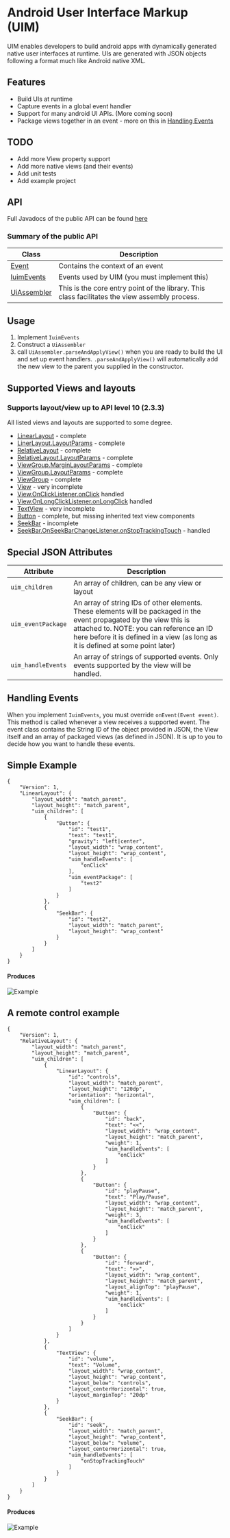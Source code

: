 # Android User Interface Markup (UIM)

UIM enables developers to build android apps with dynamically generated native user interfaces at runtime. UIs are generated with JSON objects following a format much like Android native XML.


## Features
 - Build UIs at runtime
 - Capture events in a global event handler
 - Support for many android UI APIs. (More coming soon)
 - Package views together in an event - more on this in [Handling Events](#handling-events)

## TODO
 - Add more View property support
 - Add more native views (and their events)
 - Add unit tests
 - Add example project
 
## API
Full Javadocs of the public API can be found [here](http://gh123man.github.io/Android-UIM/)
 
### Summary of the public API
 
Class               |     Description
---------           |     -----------
[Event](http://gh123man.github.io/Android-UIM/com/brian/floersch/uim/AssemblerV1/events/Event.html)      | Contains the context of an event
[IuimEvents](http://gh123man.github.io/Android-UIM/com/brian/floersch/uim/IuimEvents.html)  | Events used by UIM (you must implement this)
[UiAssembler](http://gh123man.github.io/Android-UIM/com/brian/floersch/uim/UiAssembler.html)  | This is the core entry point of the library. This class facilitates the view assembly process.
 
## Usage
 1. Implement `IuimEvents`
 2. Construct a `UiAssembler`
 3. call `UiAssembler.parseAndApplyView()` when you are ready to build the UI and set up event handlers. `.parseAndApplyView()` will automatically add the new view to the parent you supplied in the constructor. 
 
## Supported Views and layouts
### Supports layout/view up to API level 10 (2.3.3)
All listed views and layouts are supported to some degree. 
 - [LinearLayout](http://developer.android.com/reference/android/widget/LinearLayout.html) - complete
 - [LinerLayout.LayoutParams](http://developer.android.com/reference/android/widget/LinearLayout.LayoutParams.html) - complete
 - [RelativeLayout](http://developer.android.com/reference/android/widget/RelativeLayout.html) - complete
 - [RelativeLayout.LayoutParams](http://developer.android.com/reference/android/widget/RelativeLayout.LayoutParams.html) - complete
 - [ViewGroup.MarginLayoutParams](http://developer.android.com/reference/android/view/ViewGroup.MarginLayoutParams.html) - complete
 - [ViewGroup.LayoutParams](http://developer.android.com/reference/android/view/ViewGroup.LayoutParams.html) - complete
 - [ViewGroup](http://developer.android.com/reference/android/view/ViewGroup.LayoutParams.html) - complete
 - [View](http://developer.android.com/reference/android/view/View.html) - very incomplete
 - [View.OnClickListener.onClick](http://developer.android.com/reference/android/view/View.OnClickListener.html) handled
 - [View.OnLongClickListener.onLongClick](http://developer.android.com/reference/android/view/View.OnLongClickListener.html) handled
 - [TextView](http://developer.android.com/reference/android/widget/TextView.html) - very incomplete
 - [Button](http://developer.android.com/reference/android/widget/Button.html) - complete, but missing inherited text view components
 - [SeekBar](http://developer.android.com/reference/android/widget/SeekBar.html) - incomplete
 - [SeekBar.OnSeekBarChangeListener.onStopTrackingTouch](http://developer.android.com/reference/android/widget/SeekBar.OnSeekBarChangeListener.html#onStopTrackingTouch(android.widget.SeekBar)) - handled

## Special JSON Attributes
Attribute           |     Description
---------           |     -----------
`uim_children`      | An array of children, can be any view or layout
`uim_eventPackage`  | An array of string IDs of other elements. These elements will be packaged in the event propagated by the view this is attached to. NOTE: you can reference an ID here before it is defined in a view (as long as it is defined at some point later)
`uim_handleEvents`  | An array of strings of supported events. Only events supported by the view will be handled.  

## Handling Events
When you implement `IuimEvents`, you must override `onEvent(Event event)`.
This method is called whenever a view receives a supported event. The event class contains the String ID of the object provided in JSON, the View itself and an array of packaged views (as defined in JSON). It is up to you to decide how you want to handle these events. 

## Simple Example

    {
        "Version": 1,
        "LinearLayout": {
            "layout_width": "match_parent",
            "layout_height": "match_parent",
            "uim_children": [ 
                { 
                    "Button": {
                        "id": "test1",
                        "text": "test1",
                        "gravity": "left|center",
                        "layout_width": "wrap_content",
                        "layout_height": "wrap_content",
                        "uim_handleEvents": [
                            "onClick"
                        ],
                        "uim_eventPackage": [
                            "test2"
                        ]
                    }
                },
                {
                    "SeekBar": {
                        "id": "test2",
                        "layout_width": "match_parent",
                        "layout_height": "wrap_content"
                    }
                }
            ]
        }
    }

#### Produces

![Example](screenshots/example1.png)

## A remote control example

    {
        "Version": 1,
        "RelativeLayout": {
            "layout_width": "match_parent",
            "layout_height": "match_parent",
            "uim_children": [
                {
                    "LinearLayout": {
                        "id": "controls",
                        "layout_width": "match_parent",
                        "layout_height": "120dp",
                        "orientation": "horizontal",
                        "uim_children": [
                            { 
                                "Button": {
                                    "id": "back",
                                    "text": "<<",
                                    "layout_width": "wrap_content",
                                    "layout_height": "match_parent",
                                    "weight": 1,
                                    "uim_handleEvents": [
                                        "onClick"
                                    ]
                                }
                            },
                            { 
                                "Button": {
                                    "id": "playPause",
                                    "text": "Play/Pause",
                                    "layout_width": "wrap_content",
                                    "layout_height": "match_parent",
                                    "weight": 3,
                                    "uim_handleEvents": [
                                        "onClick"
                                    ]
                                }
                            },
                            { 
                                "Button": {
                                    "id": "forward",
                                    "text": ">>",
                                    "layout_width": "wrap_content",
                                    "layout_height": "match_parent",
                                    "layout_alignTop": "playPause",
                                    "weight": 1,
                                    "uim_handleEvents": [
                                        "onClick"
                                    ]
                                }
                            }
                        ]
                    }
                },
                { 
                    "TextView": {
                        "id": "volume",
                        "text": "Volume",
                        "layout_width": "wrap_content",
                        "layout_height": "wrap_content",
                        "layout_below": "controls",
                        "layout_centerHorizontal": true,
                        "layout_marginTop": "20dp"
                    }
                },
                {
                    "SeekBar": {
                        "id": "seek",
                        "layout_width": "match_parent",
                        "layout_height": "wrap_content",
                        "layout_below": "volume",
                        "layout_centerHorizontal": true,
                        "uim_handleEvents": [
                            "onStopTrackingTouch"
                        ]
                    }
                }
            ]
        }
    }
                
#### Produces

![Example](screenshots/example2.png)
